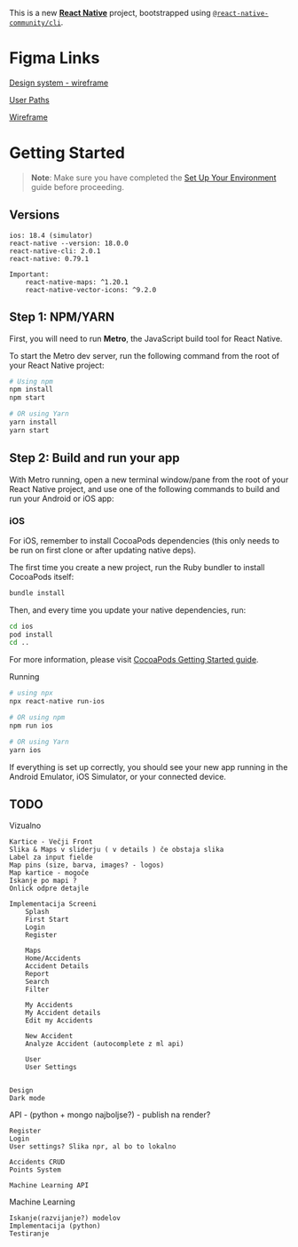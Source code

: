 This is a new [**React Native**](https://reactnative.dev) project, bootstrapped using [`@react-native-community/cli`](https://github.com/react-native-community/cli).

# Figma Links

[Design system - wireframe](https://www.figma.com/design/EQdOQNJO8Rux4EDKG7PnwK/Design-System?node-id=46-4&p=f&t=jX411xveqEsODApQ-0)

[User Paths](https://www.figma.com/board/wD20vh5swIJy49FuCIc0r8/UserPaths?node-id=0-1&p=f&t=j5cmhzRxaRK5boT4-0)

[Wireframe](https://www.figma.com/board/3pQpSxsKGlHkchWTyvFPKg/Wireframe?t=ZYRmYgJYtoxhqbdM-0)


# Getting Started

> **Note**: Make sure you have completed the [Set Up Your Environment](https://reactnative.dev/docs/set-up-your-environment) guide before proceeding.
## Versions
```
ios: 18.4 (simulator)
react-native --version: 18.0.0
react-native-cli: 2.0.1
react-native: 0.79.1

Important:
    react-native-maps: ^1.20.1
    react-native-vector-icons: ^9.2.0
```
## Step 1: NPM/YARN

First, you will need to run **Metro**, the JavaScript build tool for React Native.

To start the Metro dev server, run the following command from the root of your React Native project:

```sh
# Using npm
npm install
npm start

# OR using Yarn
yarn install
yarn start
```

## Step 2: Build and run your app

With Metro running, open a new terminal window/pane from the root of your React Native project, and use one of the following commands to build and run your Android or iOS app:


### iOS

For iOS, remember to install CocoaPods dependencies (this only needs to be run on first clone or after updating native deps).

The first time you create a new project, run the Ruby bundler to install CocoaPods itself:

```sh
bundle install
```

Then, and every time you update your native dependencies, run:
```sh
cd ios
pod install 
cd ..
```


For more information, please visit [CocoaPods Getting Started guide](https://guides.cocoapods.org/using/getting-started.html).



Running
```sh
# using npx
npx react-native run-ios

# OR using npm
npm run ios

# OR using Yarn
yarn ios
```

If everything is set up correctly, you should see your new app running in the Android Emulator, iOS Simulator, or your connected device.


## TODO
Vizualno
```
Kartice - Večji Front
Slika & Maps v sliderju ( v details ) če obstaja slika
Label za input fielde
Map pins (size, barva, images? - logos)
Map kartice - mogoče
Iskanje po mapi ?
Onlick odpre detajle 

Implementacija Screeni
    Splash 
    First Start 
    Login 
    Register 

    Maps
    Home/Accidents
    Accident Details
    Report
    Search
    Filter

    My Accidents
    My Accident details
    Edit my Accidents

    New Accident
    Analyze Accident (autocomplete z ml api)

    User 
    User Settings


Design 
Dark mode 
```
 
API  - (python + mongo najboljse?) - publish na render? 
```
Register
Login
User settings? Slika npr, al bo to lokalno

Accidents CRUD
Points System

Machine Learning API
```

Machine Learning
```
Iskanje(razvijanje?) modelov
Implementacija (python)
Testiranje
```

